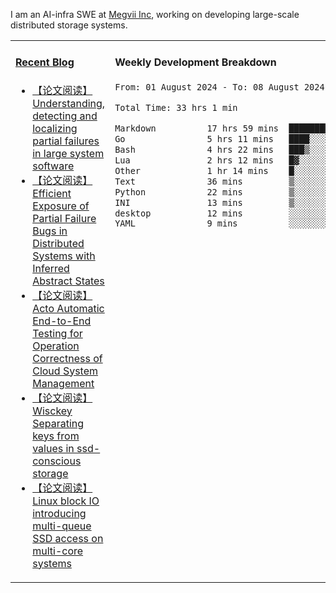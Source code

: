 I am an AI-infra SWE at [Megvii Inc](https://en.megvii.com/), working on developing large-scale distributed storage systems.

<table width="960px">
<tr>
<td valign="top" width="50%">

#### <a href="https://www.kongjun18.me" target="_blank">Recent Blog</a>

<!-- BLOG-POST-LIST:START -->
- [【论文阅读】Understanding, detecting and localizing partial failures in large system software](https://kongjun18.github.io/posts/understanding-detecting-and-localizing-partial-failures-in-large-system-software/)
- [【论文阅读】Efficient Exposure of Partial Failure Bugs in Distributed Systems with Inferred Abstract States](https://kongjun18.github.io/posts/efficient-exposure-of-partial-failure-bugs-in-distributed-systems-with-inferred-abstract-states/)
- [【论文阅读】Acto Automatic End-to-End Testing for Operation Correctness of Cloud System Management](https://kongjun18.github.io/posts/acto-automatic-end-to-end-testing-for-operation-correctness-of-cloud-system-management/)
- [【论文阅读】Wisckey Separating keys from values in ssd-conscious storage](https://kongjun18.github.io/posts/wisckey-separating-keys-from-values-in-ssd-conscious-storage/)
- [【论文阅读】Linux block IO introducing multi-queue SSD access on multi-core systems](https://kongjun18.github.io/posts/linux-block-io-introducing-multi-queue-ssd-access-on-multi-core-systems/)
<!-- BLOG-POST-LIST:END -->

</td>
<td valign="top" width="50%">

#### Weekly Development Breakdown

<!--START_SECTION:waka-->

```txt
From: 01 August 2024 - To: 08 August 2024

Total Time: 33 hrs 1 min

Markdown          17 hrs 59 mins  █████████████▓░░░░░░░░░░░   54.47 %
Go                5 hrs 11 mins   ████░░░░░░░░░░░░░░░░░░░░░   15.74 %
Bash              4 hrs 22 mins   ███▒░░░░░░░░░░░░░░░░░░░░░   13.27 %
Lua               2 hrs 12 mins   █▓░░░░░░░░░░░░░░░░░░░░░░░   06.71 %
Other             1 hr 14 mins    █░░░░░░░░░░░░░░░░░░░░░░░░   03.74 %
Text              36 mins         ▒░░░░░░░░░░░░░░░░░░░░░░░░   01.86 %
Python            22 mins         ▒░░░░░░░░░░░░░░░░░░░░░░░░   01.11 %
INI               13 mins         ▒░░░░░░░░░░░░░░░░░░░░░░░░   00.70 %
desktop           12 mins         ░░░░░░░░░░░░░░░░░░░░░░░░░   00.61 %
YAML              9 mins          ░░░░░░░░░░░░░░░░░░░░░░░░░   00.49 %
```

<!--END_SECTION:waka-->
</td>
</tr>

</table>
